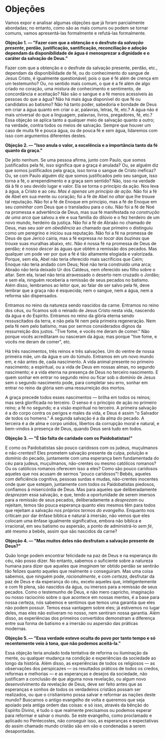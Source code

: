 # Objeções

Vamos expor e analisar algumas objeções que já foram parcialmente abordadas; no entanto, como são as mais comuns ou podem se tornar comuns, vamos apresentá-las formalmente e refutá-las formalmente.

**Objeção 1. — "Fazer com que a obtenção e o desfrute da *salvação presente*, perdão, justificação, santificação, reconciliação e adoção dependam da disponibilidade de água é menosprezar a dignidade e o caráter da salvação de Deus."**

Fazer com que a obtenção e o desfrute da salvação presente, perdão, etc., dependam da disponibilidade de fé, ou do conhecimento do sangue de Jesus Cristo, é igualmente questionável; pois o que é fé além de crença em um testemunho? Ou, no sentido mais comum, o que é a fé além de algo criado no coração, uma mistura de conhecimento e sentimento, de concordância e aceitação? Não são o sangue e a fé menos acessíveis às pessoas do que a água? Não há mais água disponível do que fé ou candidatos ao batismo? Não há tanto poder, sabedoria e bondade de Deus em criar a água quanto em criar o ar, palavras, letras, fé, etc.? A água não é mais universal do que a linguagem, palavras, livros, pregadores, fé, etc.? Essa objeção se aplica tanto a qualquer meio de salvação quanto a outro; na verdade, contra todos os meios de salvação. Sempre que houver um caso de muita fé e pouca água, ou de pouca fé e sem água, lidaremos com isso com argumentos diferentes destes.

**Objeção 2. — "Isso anula o valor, a excelência e a importância tanto da fé quanto da graça."**

De jeito nenhum. Se uma pessoa afirma, junto com Paulo, que somos justificados pela fé, isso significa que a graça é anulada? Ou, se alguém diz que somos justificados pela graça, isso torna o sangue de Cristo ineficaz? Ou, se com Paulo alguém diz que somos justificados pelo seu sangue, isso torna a fé, o arrependimento e a graça sem sentido? Não, isso na verdade dá à fé o seu devido lugar e valor. Ela se torna o princípio da ação. Nos leva à água, a Cristo e ao céu. *Mas é apenas um princípio de ação.* Não foi a fé de Abel em sua mente ou coração; foi a fé de Abel *no altar* que lhe trouxe tal reputação. Não foi a fé de Enoque em princípio, mas a fé de Enoque em seu *caminhar com* Deus que o transladou para o céu. Não foi a fé de Noé na promessa e advertência de Deus, mas sua fé manifestada *na construção de uma arca* que salvou a ele e sua família do dilúvio e o fez herdeiro de um novo mundo, herdeiro da justiça. Não foi a fé de Abraão no chamado de Deus, mas seu *sair em obediência* ao chamado que primeiro o distinguiu como um peregrino e iniciou sua reputação. Não foi a fé na promessa de Deus de que Jericó cairia, mas a fé expressa *no tocar das buzinas* que trouxe suas muralhas abaixo, etc. Não é nossa fé na promessa de Deus de perdão; é nosso *descer* às águas que obtém a remissão dos pecados. Mas qualquer um pode ver por que a fé é tão altamente elogiada e valorizada. Porque, sem ela, Abel não teria oferecido mais sacrifícios que Caim; Enoque não teria andado com Deus; Noé não teria construído uma arca; Abraão não teria deixado Ur dos Caldeus, nem oferecido seu filho sobre o altar. Sem ela, Israel não teria atravessado o deserto nem cruzado o Jordão; e sem ela, ninguém receberia a remissão de seus pecados no batismo. Além disso, lembramos ao leitor que, ao falar de ser salvo pela fé, deve lembrar que a graça não é esquecida; nem o sangue, nem a água, nem a reforma são dispensados.

Entramos no reino da natureza sendo nascidos da carne. Entramos no reino dos céus, ou ficamos sob o reinado de Jesus Cristo nesta vida, nascendo da água e do Espírito. Entramos no reino da glória eterna sendo ressuscitados da terra, e não pela fé nem pela primeira regeneração. Nem pela fé nem pelo batismo, mas por sermos considerados dignos da ressurreição dos justos. "Tive fome, e vocês me deram de comer." Não porque vocês acreditaram ou nasceram da água; mas porque "tive fome, e vocês me deram de comer", etc.

Há três nascimentos, três reinos e três salvações. Um do ventre de nossa primeira mãe, um da água e um do túmulo. Entramos em um novo mundo em, e não antes de, cada nascimento. A vida animal presente no primeiro nascimento; a espiritual, ou a vida de Deus em nossas almas, no segundo nascimento; e a vida eterna na presença de Deus no terceiro nascimento. E quem sonhar em entrar no segundo reino ou ficar sob o domínio de Jesus sem o segundo nascimento pode, para completar seu erro, sonhar em entrar no reino da glória sem uma ressurreição dos mortos.

A graça precede todos esses nascimentos — brilha em todos os reinos; mas será glorificada no terceiro. O senso é o princípio de ação no primeiro reino; a fé no segundo; e a visão espiritual no terceiro. A primeira salvação é a do corpo contra os perigos e males da vida, e Deus é assim "o Salvador de todos os homens." A segunda salvação é a da alma do pecado. A terceira é a de alma e corpo unidos, libertos da corrupção moral e natural, e bem-vindos à presença de Deus, quando Deus será tudo em todos.

**Objeção 3. — "É tão falta de caridade com os Paidobatistas!"**

E como os Paidobatistas são pouco caridosos com os judeus, muçulmanos e não-crentes!! Eles prometem salvação presente da culpa, poluição e domínio do pecado, juntamente com uma esperança bem fundamentada do céu para judeus, muçulmanos, não-crentes ou mesmo católicos romanos? Ou os católicos romanos oferecem isso a eles? Como são pouco caridosos aqueles que nos acusam de sermos "pouco caridosos"! Bebês, aqueles com deficiência cognitiva, pessoas surdas e mudas, não-crentes inocentes onde quer que estejam, juntamente com todos os Paidobatistas piedosos, confiamos à misericórdia de Deus. Mas para aqueles que deliberadamente *desprezam* essa salvação, e que, tendo a oportunidade de serem imersos para a remissão de seus pecados, deliberadamente a *desprezam* ou rejeitam, temos tão pouca esperança quanto eles mesmos têm para todos que rejeitam a salvação *nos próprios termos do evangelho*. Enquanto nos criticam por dar ênfase bíblica e natural à imersão, não vemos que eles colocam uma ênfase igualmente significativa, embora não bíblica e irracional, em seu batismo ou aspersão, a ponto de administrá-lo *sem fé*, até mesmo a bebês, assim que são nascidos da carne?

**Objeção 4. — "Mas muitos deles não desfrutam a salvação presente de Deus?"**

Quão longe podem encontrar felicidade na paz de Deus e na esperança do céu, não posso dizer. No entanto, sabemos o suficiente sobre a natureza humana para dizer que aqueles que *imaginam* ter obtido perdão se sentirão tão felizes quanto aqueles que realmente o conseguiram. Mas uma coisa sabemos, que ninguém pode, *racionalmente*, e com *certeza*, desfrutar da paz de Deus e da esperança do céu, exceto aqueles que, inteligentemente e com fé plena, são nascidos da água, ou imersos para a remissão de seus pecados. Como o testemunho de Deus, e não mero capricho, imaginação ou nosso raciocínio sobre o que acontece em nossas mentes, é a base para nossa certeza, nós sabemos e sentimos que temos uma garantia que eles não podem possuir. Temos essa vantagem sobre eles; já estivemos no lugar deles, mas eles não estiveram no nosso, nem sentiram nossa garantia. Além disso, as experiências dos primeiros convertidos demonstram a diferença entre sua forma de batismo e a imersão ou aspersão das práticas modernas.

**Objeção 5. — "Essa verdade esteve oculta do povo por tanto tempo e só recentemente veio à tona, que não podemos aceitá-la."**

Essa objeção teria anulado toda tentativa de reforma ou iluminação da mente, ou qualquer mudança na condição e experiências da sociedade ao longo da história. Além disso, as experiências de todos os religiosos — as observações dos perspicazes — os resultados práticos de todos os credos, reformas e melhorias — e as esperanças e desejos da sociedade, não justificam a conclusão de que alguma nova revelação, ou algum novo desenvolvimento da revelação de Deus, deve ser feito antes que as esperanças e sonhos de todos os verdadeiros cristãos possam ser realizados, ou que o cristianismo possa salvar e reformar as nações deste mundo? Buscamos o antigo evangelho de volta e queremos que seja apoiado pela antiga ordem das coisas: e só isso, através da bênção do Espírito Divino, é tudo o que realmente precisamos ou podemos esperar para reformar e salvar o mundo. Se este evangelho, como proclamado e aplicado no Pentecostes, não conseguir isso, as esperanças e expectativas do assim chamado mundo cristão são em vão e condenadas a serem desapontadas.